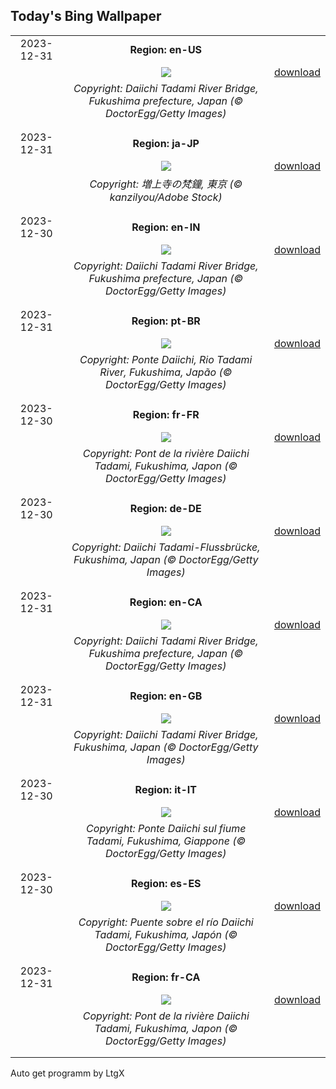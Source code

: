 ## Today's Bing Wallpaper
|      |      |      |
| :----: | :----: | :----: |
|2023-12-31|**Region: en-US**||
||![](https://www.bing.com/th?id=OHR.TadamiWinter_EN-US6973402256_UHD.jpg&pid=hp&w=1152&h=648&rs=1&c=4)| [download](https://www.bing.com/th?id=OHR.TadamiWinter_EN-US6973402256_UHD.jpg)|
||*Copyright: Daiichi Tadami River Bridge, Fukushima prefecture, Japan (© DoctorEgg/Getty Images)*
||
|||
|2023-12-31|**Region: ja-JP**||
||![](https://www.bing.com/th?id=OHR.Omisoka2023_JA-JP4038808718_UHD.jpg&pid=hp&w=1152&h=648&rs=1&c=4)| [download](https://www.bing.com/th?id=OHR.Omisoka2023_JA-JP4038808718_UHD.jpg)|
||*Copyright: 増上寺の梵鐘, 東京 (© kanzilyou/Adobe Stock)*
||
|||
|2023-12-30|**Region: en-IN**||
||![](https://www.bing.com/th?id=OHR.TadamiWinter_EN-IN3654080004_UHD.jpg&pid=hp&w=1152&h=648&rs=1&c=4)| [download](https://www.bing.com/th?id=OHR.TadamiWinter_EN-IN3654080004_UHD.jpg)|
||*Copyright: Daiichi Tadami River Bridge, Fukushima prefecture, Japan (© DoctorEgg/Getty Images)*
||
|||
|2023-12-31|**Region: pt-BR**||
||![](https://www.bing.com/th?id=OHR.TadamiWinter_PT-BR9134257179_UHD.jpg&pid=hp&w=1152&h=648&rs=1&c=4)| [download](https://www.bing.com/th?id=OHR.TadamiWinter_PT-BR9134257179_UHD.jpg)|
||*Copyright: Ponte Daiichi, Rio Tadami River, Fukushima, Japão (© DoctorEgg/Getty Images)*
||
|||
|2023-12-30|**Region: fr-FR**||
||![](https://www.bing.com/th?id=OHR.TadamiWinter_FR-FR9156285439_UHD.jpg&pid=hp&w=1152&h=648&rs=1&c=4)| [download](https://www.bing.com/th?id=OHR.TadamiWinter_FR-FR9156285439_UHD.jpg)|
||*Copyright: Pont de la rivière Daiichi Tadami, Fukushima, Japon (© DoctorEgg/Getty Images)*
||
|||
|2023-12-30|**Region: de-DE**||
||![](https://www.bing.com/th?id=OHR.TadamiWinter_DE-DE9740554519_UHD.jpg&pid=hp&w=1152&h=648&rs=1&c=4)| [download](https://www.bing.com/th?id=OHR.TadamiWinter_DE-DE9740554519_UHD.jpg)|
||*Copyright: Daiichi Tadami-Flussbrücke, Fukushima, Japan (© DoctorEgg/Getty Images)*
||
|||
|2023-12-31|**Region: en-CA**||
||![](https://www.bing.com/th?id=OHR.TadamiWinter_EN-CA2053501506_UHD.jpg&pid=hp&w=1152&h=648&rs=1&c=4)| [download](https://www.bing.com/th?id=OHR.TadamiWinter_EN-CA2053501506_UHD.jpg)|
||*Copyright: Daiichi Tadami River Bridge, Fukushima prefecture, Japan (© DoctorEgg/Getty Images)*
||
|||
|2023-12-31|**Region: en-GB**||
||![](https://www.bing.com/th?id=OHR.TadamiWinter_EN-GB2259719616_UHD.jpg&pid=hp&w=1152&h=648&rs=1&c=4)| [download](https://www.bing.com/th?id=OHR.TadamiWinter_EN-GB2259719616_UHD.jpg)|
||*Copyright: Daiichi Tadami River Bridge, Fukushima, Japan (© DoctorEgg/Getty Images)*
||
|||
|2023-12-30|**Region: it-IT**||
||![](https://www.bing.com/th?id=OHR.TadamiWinter_IT-IT9712600092_UHD.jpg&pid=hp&w=1152&h=648&rs=1&c=4)| [download](https://www.bing.com/th?id=OHR.TadamiWinter_IT-IT9712600092_UHD.jpg)|
||*Copyright: Ponte Daiichi sul fiume Tadami, Fukushima, Giappone (© DoctorEgg/Getty Images)*
||
|||
|2023-12-30|**Region: es-ES**||
||![](https://www.bing.com/th?id=OHR.TadamiWinter_ES-ES7930493260_UHD.jpg&pid=hp&w=1152&h=648&rs=1&c=4)| [download](https://www.bing.com/th?id=OHR.TadamiWinter_ES-ES7930493260_UHD.jpg)|
||*Copyright: Puente sobre el río Daiichi Tadami, Fukushima, Japón (© DoctorEgg/Getty Images)*
||
|||
|2023-12-31|**Region: fr-CA**||
||![](https://www.bing.com/th?id=OHR.TadamiWinter_FR-CA3172603926_UHD.jpg&pid=hp&w=1152&h=648&rs=1&c=4)| [download](https://www.bing.com/th?id=OHR.TadamiWinter_FR-CA3172603926_UHD.jpg)|
||*Copyright: Pont de la rivière Daiichi Tadami, Fukushima, Japon (© DoctorEgg/Getty Images)*
||
|||

Auto get programm by LtgX
